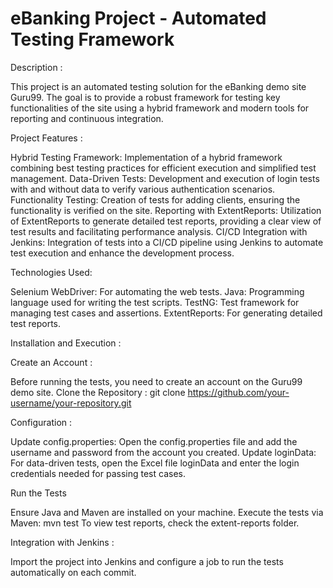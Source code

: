 # eBanking Project - Automated Testing Framework
Description :

This project is an automated testing solution for the eBanking demo site Guru99. The goal is to provide a robust framework for testing key functionalities of the site using a hybrid framework and modern tools for reporting and continuous integration.

Project Features :

Hybrid Testing Framework: Implementation of a hybrid framework combining best testing practices for efficient execution and simplified test management.
Data-Driven Tests: Development and execution of login tests with and without data to verify various authentication scenarios.
Functionality Testing: Creation of tests for adding clients, ensuring the functionality is verified on the site.
Reporting with ExtentReports: Utilization of ExtentReports to generate detailed test reports, providing a clear view of test results and facilitating performance analysis.
CI/CD Integration with Jenkins: Integration of tests into a CI/CD pipeline using Jenkins to automate test execution and enhance the development process.

Technologies Used:

Selenium WebDriver: For automating the web tests.
Java: Programming language used for writing the test scripts.
TestNG: Test framework for managing test cases and assertions.
ExtentReports: For generating detailed test reports.

Installation and Execution : 

Create an Account : 

Before running the tests, you need to create an account on the Guru99 demo site.
Clone the Repository : git clone https://github.com/your-username/your-repository.git

Configuration : 

Update config.properties: Open the config.properties file and add the username and password from the account you created.
Update loginData: For data-driven tests, open the Excel file loginData and enter the login credentials needed for passing test cases.

Run the Tests

Ensure Java and Maven are installed on your machine.
Execute the tests via Maven: mvn test
To view test reports, check the extent-reports folder.

Integration with Jenkins : 

Import the project into Jenkins and configure a job to run the tests automatically on each commit.

